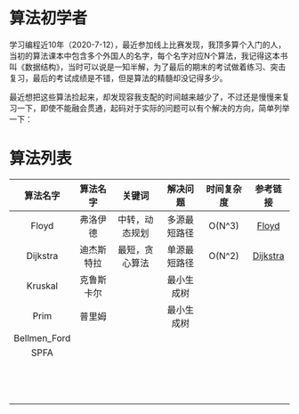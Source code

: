 # 算法初学者

学习编程近10年（2020-7-12），最近参加线上比赛发现，我顶多算个入门的人，当初的算法课本中包含多个外国人的名字，每个名字对应N个算法，我记得这本书叫《数据结构》，当时可以说是一知半解，为了最后的期末的考试做着练习、突击复习，最后的考试成绩是不错，但是算法的精髓却没记得多少。

最近想把这些算法捡起来，却发现容我支配的时间越来越少了，不过还是慢慢来复习一下，即使不能融会贯通，起码对于实际的问题可以有个解决的方向，简单列举一下：

# 算法列表

|   算法名字   |  算法名字  |     关键词     |   解决问题   | 时间复杂度 |                           参考链接                           |
| :----------: | :--------: | :------------: | :----------: | :--------: | :----------------------------------------------------------: |
|    Floyd     |  弗洛伊德  | 中转，动态规划 | 多源最短路径 |   O(N^3)   | [Floyd](https://wiki.jikexueyuan.com/project/easy-learn-algorithm/floyd.html) |
|   Dijkstra   | 迪杰斯特拉 | 最短，贪心算法 | 单源最短路径 |   O(N^2)   | [Dijkstra](https://wiki.jikexueyuan.com/project/easy-learn-algorithm/dijkstra.html) |
|   Kruskal    | 克鲁斯卡尔 |                |  最小生成树  |            |                                                              |
|     Prim     |   普里姆   |                |  最小生成树  |            |                                                              |
| Bellmen_Ford |            |                |              |            |                                                              |
|     SPFA     |            |                |              |            |                                                              |
|              |            |                |              |            |                                                              |
|              |            |                |              |            |                                                              |
|              |            |                |              |            |                                                              |
|              |            |                |              |            |                                                              |
|              |            |                |              |            |                                                              |
|              |            |                |              |            |                                                              |
|              |            |                |              |            |                                                              |
|              |            |                |              |            |                                                              |
|              |            |                |              |            |                                                              |
|              |            |                |              |            |                                                              |
|              |            |                |              |            |                                                              |
|              |            |                |              |            |                                                              |
|              |            |                |              |            |                                                              |

